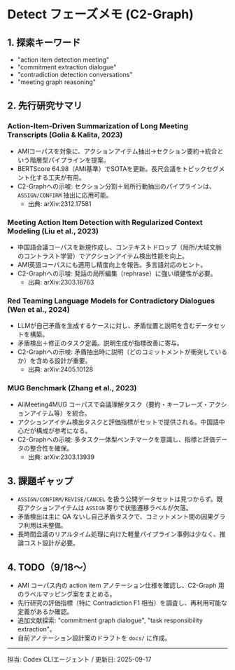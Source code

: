 # Detect フェーズメモ (C2-Graph)

## 1. 探索キーワード
- "action item detection meeting"
- "commitment extraction dialogue"
- "contradiction detection conversations"
- "meeting graph reasoning"

## 2. 先行研究サマリ
### Action-Item-Driven Summarization of Long Meeting Transcripts (Golia & Kalita, 2023)
- AMIコーパスを対象に、アクションアイテム抽出→セクション要約→統合という階層型パイプラインを提案。
- BERTScore 64.98（AMI基準）でSOTAを更新。長尺会議をトピックセグメント化する工夫が有用。
- C2-Graphへの示唆: セクション分割＋局所行動抽出のパイプラインは、`ASSIGN/CONFIRM` 抽出に応用可能。
  - 出典: arXiv:2312.17581

### Meeting Action Item Detection with Regularized Context Modeling (Liu et al., 2023)
- 中国語会議コーパスを新規作成し、コンテキストドロップ（局所/大域文脈のコントラスト学習）でアクションアイテム検出性能を向上。
- AMI英語コーパスにも適用し精度向上を報告。多言語対応のヒント。
- C2-Graphへの示唆: 発話の局所編集（rephrase）に強い頑健性が必要。
  - 出典: arXiv:2303.16763

### Red Teaming Language Models for Contradictory Dialogues (Wen et al., 2024)
- LLMが自己矛盾を生成するケースに対し、矛盾位置と説明を含むデータセットを構築。
- 矛盾検出＋修正のタスク定義。説明生成が指標改善に寄与。
- C2-Graphへの示唆: 矛盾抽出時に説明（どのコミットメントが衝突しているか）を含める設計が重要。
  - 出典: arXiv:2405.10128

### MUG Benchmark (Zhang et al., 2023)
- AliMeeting4MUG コーパスで会議理解タスク（要約・キーフレーズ・アクションアイテム等）を統合。
- アクションアイテム検出タスクと評価指標がセットで提供される。中国語中心だが構成が参考になる。
- C2-Graphへの示唆: 多タスク一体型ベンチマークを意識し、指標と評価データの整合性を確保。
  - 出典: arXiv:2303.13939

## 3. 課題ギャップ
- `ASSIGN/CONFIRM/REVISE/CANCEL` を扱う公開データセットは見つからず。既存アクションアイテムは `ASSIGN` 寄りで状態遷移ラベルが欠落。
- 矛盾検出は主に QA ないし自己矛盾タスクで、コミットメント間の因果グラフ利用は未整備。
- 長時間会議のリアルタイム処理に向けた軽量パイプライン事例は少なく、推論コスト設計が必要。

## 4. TODO（9/18〜）
- AMI コーパス内の action item アノテーション仕様を確認し、C2-Graph 用のラベルマッピング案をまとめる。
- 先行研究の評価指標（特に Contradiction F1 相当）を調査し、再利用可能な定義があるか確認。
- 追加文献探索: "commitment graph dialogue", "task responsibility extraction"。
- 自前アノテーション設計案のドラフトを `docs/` に作成。

---
担当: Codex CLIエージェント / 更新日: 2025-09-17
